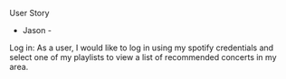 User Story

- Jason -

Log in:
  As a user, I would like to log in using my spotify credentials and select one of my playlists to view a list of recommended concerts in my area.

